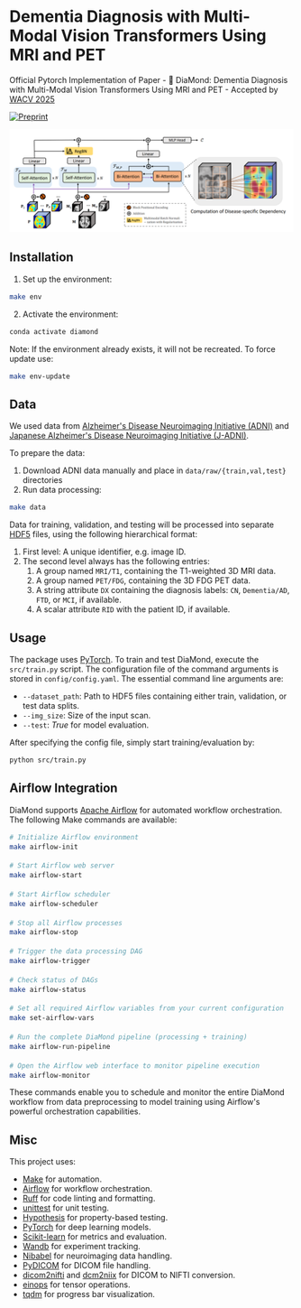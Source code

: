 # Dementia Diagnosis with Multi-Modal Vision Transformers Using MRI and PET

Official Pytorch Implementation of Paper - 💎 DiaMond: Dementia Diagnosis with Multi-Modal Vision Transformers Using MRI and PET - Accepted by [WACV 2025](https://wacv2025.thecvf.com/)

[![Preprint](https://img.shields.io/badge/arXiv-2303.07717-b31b1b)](https://arxiv.org/abs/2410.23219)

<p align="center">
  <img src="img/arch.png" />
</p>

## Installation

1. Set up the environment:
```bash
make env
```

2. Activate the environment:
```bash
conda activate diamond
```

Note: If the environment already exists, it will not be recreated. To force update use:
```bash
make env-update
```

## Data

We used data from [Alzheimer's Disease Neuroimaging Initiative (ADNI)](https://adni.loni.usc.edu/) and [Japanese Alzheimer's Disease Neuroimaging Initiative (J-ADNI)](https://pubmed.ncbi.nlm.nih.gov/29753531/). 

To prepare the data:

1. Download ADNI data manually and place in `data/raw/{train,val,test}` directories
2. Run data processing:
```bash
make data
```

Data for training, validation, and testing will be processed into separate [HDF5](https://en.wikipedia.org/wiki/Hierarchical_Data_Format) files, using the following hierarchical format:

1. First level: A unique identifier, e.g. image ID.
2. The second level always has the following entries:
    1. A group named `MRI/T1`, containing the T1-weighted 3D MRI data.
    2. A group named `PET/FDG`, containing the 3D FDG PET data.
    3. A string attribute `DX` containing the diagnosis labels: `CN`, `Dementia/AD`, `FTD`, or `MCI`, if available.
    4. A scalar attribute `RID` with the patient ID, if available.

## Usage

The package uses [PyTorch](https://pytorch.org). To train and test DiaMond, execute the `src/train.py` script. 
The configuration file of the command arguments is stored in `config/config.yaml`.
The essential command line arguments are:

  - `--dataset_path`: Path to HDF5 files containing either train, validation, or test data splits.
  - `--img_size`: Size of the input scan.
  - `--test`: *True* for model evaluation.


After specifying the config file, simply start training/evaluation by:
```bash
python src/train.py
```

## Airflow Integration

DiaMond supports [Apache Airflow](https://airflow.apache.org/) for automated workflow orchestration. The following Make commands are available:

```bash
# Initialize Airflow environment
make airflow-init

# Start Airflow web server
make airflow-start

# Start Airflow scheduler
make airflow-scheduler

# Stop all Airflow processes
make airflow-stop

# Trigger the data processing DAG
make airflow-trigger

# Check status of DAGs
make airflow-status

# Set all required Airflow variables from your current configuration
make set-airflow-vars

# Run the complete DiaMond pipeline (processing + training)
make airflow-run-pipeline

# Open the Airflow web interface to monitor pipeline execution
make airflow-monitor
```

These commands enable you to schedule and monitor the entire DiaMond workflow from data preprocessing to model training using Airflow's powerful orchestration capabilities.

## Misc

This project uses:

- [Make](https://www.gnu.org/software/make/) for automation.
- [Airflow](https://airflow.apache.org/) for workflow orchestration.
- [Ruff](https://docs.astral.sh/ruff/) for code linting and formatting.
- [unittest](https://docs.python.org/3/library/unittest.html) for unit testing.
- [Hypothesis](https://hypothesis.readthedocs.io/en/latest/) for property-based testing.
- [PyTorch](https://pytorch.org/) for deep learning models.
- [Scikit-learn](https://scikit-learn.org/) for metrics and evaluation.
- [Wandb](https://wandb.ai/) for experiment tracking.
- [Nibabel](https://nipy.org/nibabel/) for neuroimaging data handling.
- [PyDICOM](https://pydicom.github.io/) for DICOM file handling.
- [dicom2nifti](https://github.com/icometrix/dicom2nifti) and [dcm2niix](https://github.com/rordenlab/dcm2niix) for DICOM to NIFTI conversion.
- [einops](https://github.com/arogozhnikov/einops) for tensor operations.
- [tqdm](https://tqdm.github.io/) for progress bar visualization.
